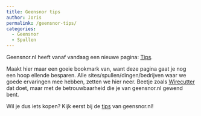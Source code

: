 ```yaml
---
title: Geensnor tips
author: Joris
permalink: /geensnor-tips/
categories:
  - Geensnor
  - Spullen
---
```


Geensnor.nl heeft vanaf vandaag een nieuwe pagina: [Tips](pages/tips). 

Maakt hier maar een goeie bookmark van, want deze pagina gaat je nog een hoop ellende besparen. Alle sites/spullen/dingen/bedrijven waar we goede ervaringen mee hebben, zetten we hier neer. Beetje zoals [Wirecutter](https://www.nytimes.com/wirecutter/) dat doet, maar met de betrouwbaarheid die je van geensnor.nl gewend bent.

Wil je dus iets kopen? Kijk eerst bij de [tips](pages/tips) van geensnor.nl!